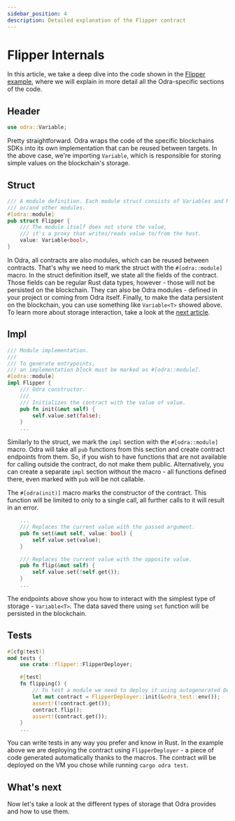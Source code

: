 ```yaml
---
sidebar_position: 4
description: Detailed explanation of the Flipper contract
---
```


# Flipper Internals
In this article, we take a deep dive into the code shown in the
[Flipper example](../getting-started/flipper.md), where we will explain in more detail all
the Odra-specific sections of the code.

## Header

```rust title="flipper.rs"
use odra::Variable;
```

Pretty straightforward. Odra wraps the code of the specific blockchains SDKs into its own implementation
that can be reused between targets. In the above case, we're importing `Variable`, which is responsible
for storing simple values on the blockchain's storage.

## Struct

```rust title="flipper.rs"
/// A module definition. Each module struct consists of Variables and Mappings
/// or/and other modules.
#[odra::module]
pub struct Flipper {
    /// The module itself does not store the value,
    /// it's a proxy that writes/reads value to/from the host.
    value: Variable<bool>,
}
```

In Odra, all contracts are also modules, which can be reused between contracts. That's why we need
to mark the struct with the `#[odra::module]` macro. In the struct definition itself, we state all
the fields of the contract. Those fields can be regular Rust data types, however - those will not
be persisted on the blockchain. They can also be Odra modules - defined in your project or coming
from Odra itself. Finally, to make the data persistent on the blockchain, you can use something like
`Variable<T>` showed above. To learn more about storage interaction, take a look at the
[next article](05-storage-interaction.md).

## Impl
```rust title="flipper.rs"
/// Module implementation.
///
/// To generate entrypoints,
/// an implementation block must be marked as #[odra::module].
#[odra::module]
impl Flipper {
    /// Odra constructor.
    ///
    /// Initializes the contract with the value of value.
    pub fn init(&mut self) {
        self.value.set(false);
    }
    ...
```
Similarly to the struct, we mark the `impl` section with the `#[odra::module]` macro. Odra will take all
`pub` functions from this section and create contract endpoints from them. So, if you wish to have
functions that are not available for calling outside the contract, do not make them public. Alternatively,
you can create a separate `impl` section without the macro - all functions defined there, even marked
with `pub` will be not callable.

The `#[odra(init)]` macro marks the constructor of the contract. This function will be limited to only
to a single call, all further calls to it will result in an error.

```rust title="flipper.rs"
    ...
    /// Replaces the current value with the passed argument.
    pub fn set(&mut self, value: bool) {
        self.value.set(value);
    }

    /// Replaces the current value with the opposite value.
    pub fn flip(&mut self) {
        self.value.set(!self.get());
    }
    ...
```
The endpoints above show you how to interact with the simplest type of storage - `Variable<T>`. The data
saved there using `set` function will be persisted in the blockchain.

## Tests
```rust title="flipper.rs"
#[cfg(test)]
mod tests {
    use crate::flipper::FlipperDeployer;

    #[test]
    fn flipping() {
        // To test a module we need to deploy it using autogenerated Deployer. 
        let mut contract = FlipperDeployer::init(&odra_test::env());
        assert!(!contract.get());
        contract.flip();
        assert!(contract.get());
    }
    ...
```
You can write tests in any way you prefer and know in Rust. In the example above we are deploying the
contract using `FlipperDeployer` - a piece of code generated automatically thanks to the macros.
The contract will be deployed on the VM you chose while running `cargo odra test`.

## What's next
Now let's take a look at the different types of storage that Odra provides and how to use them.
